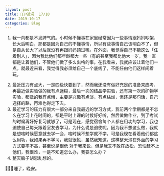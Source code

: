 ```yaml
---
layout: post
title: 🙍🏻‍♂️近况  17/10
date: 2019-10-17
categories: Blog
---
```


1. 我一向都是不发脾气的。小时候不懂事在家里经常因为一些事情跟妈妈吵架，长大后明白，那都是因为自己的不懂事情，所以有些事情自己该明白不了，但是自从长大了以后就没有再跟妈妈顶过嘴。在外面，我觉得自己不能这么「任着别人」，因为我比他们都年龄都大一些（有的甚至我都比他大一岁，我一直都是让着他们，不管他们做了多么出格的事，在我看来，我就应该让着他们一点。就最近来看，我觉得我必须给自己一个底线了，不能任由他们这样闹着玩。
<!--more -->
2. 最近压力有点大，一是四级快要到了，然而我还没有做好充足的准备来应考，再最近做实验做的我有点迷糊，最后一次的结晶学实验，还有第一次的矿物学实验，都做的我有点懵，主要是兴趣有点淡，有点枯燥，但还是那句话，自己选择的路，再难也得走下去。
3. 最近学习的压力有很大一部分来自我最近的学习方式，我前两个学期都是不怎么在学习上花时间的，都是平时上课的时候好好听，然后做做作业，到了考试的时候再好好复习就够了，可是现在，感觉宿舍每个人都在用功的学习，我也迫使自己每天跟着室友去学习，为什么说是迫使呢，因为我不想这么做，我就是想啥时候愿意就去学一会，啥时候不想学就不学。可是我现在看着他们都这么用功，我如果再不学习，我就很慌，虽然我知道，这样整天泡在外面的学习方式要率不高，甚至说是很低 对于我来说，但是我又不敢在放松，恐怕赶不上他们，我很难，一是不知道怎么办，我要怎么办？
4. 整天脑子胡思乱想的。

🌃🌌🌉睡了，晚安。

